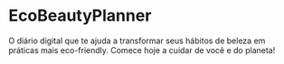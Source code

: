 # EcoBeautyPlanner
O diário digital que te ajuda a transformar seus hábitos de beleza em práticas mais eco-friendly. Comece hoje a cuidar de você e do planeta!
